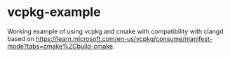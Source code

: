 # vcpkg-example
Working example of using vcpkg and cmake with compatibility with clangd based
on https://learn.microsoft.com/en-us/vcpkg/consume/manifest-mode?tabs=cmake%2Cbuild-cmake.
